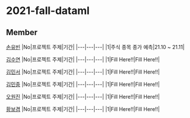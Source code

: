 # 2021-fall-dataml

## Member

[손유빈](https://github.com/YubeenSon)
|No|프로젝트 주제|기간|
|---|---|---|
|1|주식 종목 종가 예측|21.10 ~ 21.11|

[김수연](https://github.com/happiesoo41)
|No|프로젝트 주제|기간|
|---|---|---|
|1|Fill Here!!|Fill Here!!|

[김민서](https://github.com/ms9648)
|No|프로젝트 주제|기간|
|---|---|---|
|1|Fill Here!!|Fill Here!!|

[김민중](https://github.com/solbat)
|No|프로젝트 주제|기간|
|---|---|---|
|1|Fill Here!!|Fill Here!!|

[오원진](https://github.com/keepproceeding)
|No|프로젝트 주제|기간|
|---|---|---|
|1|Fill Here!!|Fill Here!!|

[황보겸](https://github.com/aerojohn1223)
|No|프로젝트 주제|기간|
|---|---|---|
|1|Fill Here!!|Fill Here!!|
